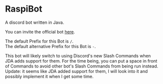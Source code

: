 # RaspiBot
A discord bot written in Java.

You can invite the official bot [here](https://discord.com/api/oauth2/authorize?client_id=622020397449216000&permissions=8&scope=bot%20applications.commands).

The default Prefix for this Bot is `/`.<br>
The default alternative Prefix for this Bot is `-`.<br>

This bot will likely switch to using Discord's new Slash Commands when JDA adds support for them.
For the time being, you can put a space in front of Commands to avoid other bot's Slash Commands from being run instead.
Update: it seems like JDA added support for them, I will look into it and possibly implement it when I get some time.
